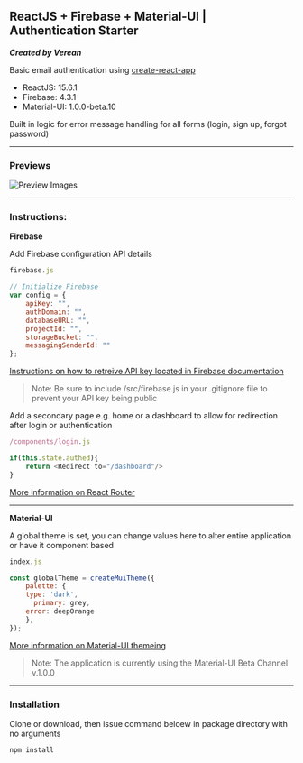 ## ReactJS + Firebase + Material-UI | Authentication Starter

***Created by Verean***

Basic email authentication using [create-react-app](https://github.com/facebookincubator/create-react-app)

* ReactJS: 15.6.1
* Firebase: 4.3.1
* Material-UI: 1.0.0-beta.10

Built in logic for error message handling for all forms (login, sign up, forgot password)

---

### Previews

![Preview Images](https://i.imgur.com/kixtz22.png)

---

### Instructions:



**Firebase**

Add Firebase configuration API details


```javascript
firebase.js

// Initialize Firebase
var config = {
    apiKey: "",
    authDomain: "",
    databaseURL: "",
    projectId: "",
    storageBucket: "",
    messagingSenderId: ""
};
```
[Instructions on how to retreive API key located in Firebase documentation](https://firebase.google.com/docs/storage/web/start)

> Note: Be sure to include /src/firebase.js in your .gitignore file to prevent your API key being public

Add a secondary page e.g. home or a dashboard to allow for redirection after login or authentication 

```javascript
/components/login.js

if(this.state.authed){
	return <Redirect to="/dashboard"/>
}
```
[More information on React Router ](https://reacttraining.com/react-router/web/guides/philosophy)

---

**Material-UI**

A global theme is set, you can change values here to alter entire application or have it component based

```javascript
index.js

const globalTheme = createMuiTheme({
	palette: {
    type: 'dark',
	  primary: grey,
    error: deepOrange
	},
});
```
[More information on Material-UI themeing ](https://material-ui-1dab0.firebaseapp.com/customization/themes/)

> Note: The application is currently using the Material-UI Beta Channel v.1.0.0

---

### Installation



Clone or download, then issue command beloew in package directory with no arguments

 	npm install
    
